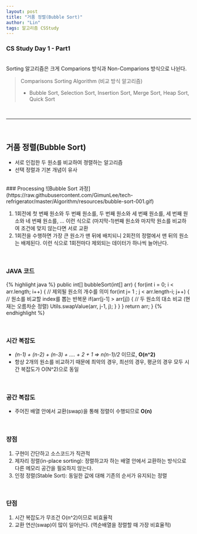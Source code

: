 ```yaml
---
layout: post
title: "거품 정렬(Bubble Sort)"
author: "Lin"
tags: 알고리즘 CSStudy
---
```

### CS Study Day 1 - Part1

<br>
Sorting 알고리즘은 크게 Comparions 방식과 Non-Comparions 방식으로 나뉜다.

> Comparisons Sorting Algorithm (비교 방식 알고리즘) <br>
> - Bubble Sort, Selection Sort, Insertion Sort, Merge Sort, Heap Sort, Quick Sort

<br>
<hr>
<br>

## 거품 정렬(Bubble Sort)
- 서로 인접한 두 원소를 비교하여 졍렬하는 알고리즘 
- 선택 정렬과 기본 개념이 유사

<br>
### Processing
![Bubble Sort 과정](https://raw.githubusercontent.com/GimunLee/tech-refrigerator/master/Algorithm/resources/bubble-sort-001.gif)

1. 1회전에 첫 번째 원소와 두 번째 원소를, 두 번째 원소와 세 번째 원소를, 세 번째 원소와 네 번째 원소를, … 이런 식으로 (마지막-1)번째 원소와 마지막 원소를 비교하여 조건에 맞지 않는다면 서로 교환
2. 1회전을 수행하면 가장 큰 원소가 맨 뒤에 배치되니 2회전의 정렬에서 맨 뒤의 원소는 배제된다. 이런 식으로 1회전마다 제외되는 데이터가 하나씩 늘어난다.

<br>

### JAVA 코드
{% highlight java %}
public int[] bubbleSort(int[] arr) {
  for(int i = 0; i < arr.length; i++) {     // 제외될 원소의 개수를 의미 
    for(int j= 1 ; j < arr.length-i; j++) { // 원소를 비교할 index를 뽑는 반복문 
      if(arr[j-1] > arr[j]) {             // 두 원소의 대소 비교 (현재는 오름차순 정렬)
        Utils.swapValue(arr, j-1, j);
      }
    }
  }
  return arr;
}
{% endhighlight %}

<br>

### 시간 복잡도
- _(n-1) + (n-2) + (n-3) + .... + 2 + 1 => n(n-1)/2_ 이므로, **O(n^2)** 
- 항상 2개의 원소를 비교하기 때문에 최악의 경우, 최선의 경우, 평균의 경우 모두 시간 복잡도가 O(N^2)으로 동일

<br>

### 공간 복잡도 
- 주어진 배열 안에서 교환(swap)을 통해 정렬이 수행되므로 **O(n)**

<br>

### 장점
1. 구현이 간단하고 소스코드가 직관적
2. 제자리 정렬(in-place sorting): 정렬하고자 하는 배열 안에서 교환하는 방식으로 다른 메모리 공간을 필요하지 않는다. 
3. 인정 정렬(Stable Sort): 동일한 값에 대해 기존의 순서가 유지되는 정렬

<br>

### 단점
1. 시간 복잡도가 무조건 O(n^2)이므로 비효율적
2. 교환 연산(swap)이 많이 일어난다. (역순배열을 정렬할 때 가장 비효율적) 









